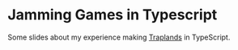 # Jamming Games in Typescript

Some slides about my experience making [Traplands](http://kevinw.github.io/games/traplands/) in TypeScript.
